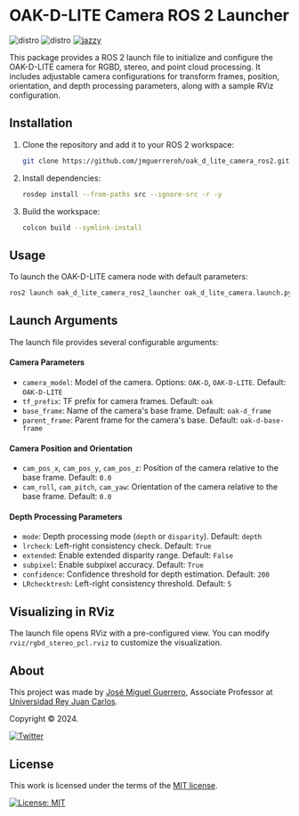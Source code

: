 # OAK-D-LITE Camera ROS 2 Launcher

![distro](https://img.shields.io/badge/Ubuntu%2024-Nobley%20Numbat-green)
![distro](https://img.shields.io/badge/ROS2-Jazzy-blue)
[![jazzy](https://github.com/jmguerreroh/oak_d_lite_camera_ros2/actions/workflows/master.yaml/badge.svg?branch=jazzy)](https://github.com/jmguerreroh/oak_d_lite_camera_ros2/actions/workflows/master.yaml)

This package provides a ROS 2 launch file to initialize and configure the OAK-D-LITE camera for RGBD, stereo, and point cloud processing. It includes adjustable camera configurations for transform frames, position, orientation, and depth processing parameters, along with a sample RViz configuration.

## Installation

1. Clone the repository and add it to your ROS 2 workspace:
    ```bash
    git clone https://github.com/jmguerreroh/oak_d_lite_camera_ros2.git
    ```

2. Install dependencies:
    ```bash
    rosdep install --from-paths src --ignore-src -r -y
    ```

3. Build the workspace:
    ```bash
    colcon build --symlink-install
    ```

## Usage

To launch the OAK-D-LITE camera node with default parameters:

```bash
ros2 launch oak_d_lite_camera_ros2_launcher oak_d_lite_camera.launch.py
```

## Launch Arguments

The launch file provides several configurable arguments:

#### Camera Parameters

- `camera_model`: Model of the camera. Options: `OAK-D`, `OAK-D-LITE`. Default: `OAK-D-LITE`
- `tf_prefix`: TF prefix for camera frames. Default: `oak`
- `base_frame`: Name of the camera's base frame. Default: `oak-d_frame`
- `parent_frame`: Parent frame for the camera's base. Default: `oak-d-base-frame`

#### Camera Position and Orientation

- `cam_pos_x`, `cam_pos_y`, `cam_pos_z`: Position of the camera relative to the base frame. Default: `0.0`
- `cam_roll`, `cam_pitch`, `cam_yaw`: Orientation of the camera relative to the base frame. Default: `0.0`

#### Depth Processing Parameters

- `mode`: Depth processing mode (`depth` or `disparity`). Default: `depth`
- `lrcheck`: Left-right consistency check. Default: `True`
- `extended`: Enable extended disparity range. Default: `False`
- `subpixel`: Enable subpixel accuracy. Default: `True`
- `confidence`: Confidence threshold for depth estimation. Default: `200`
- `LRchecktresh`: Left-right consistency threshold. Default: `5`

## Visualizing in RViz

The launch file opens RViz with a pre-configured view. You can modify `rviz/rgbd_stereo_pcl.rviz` to customize the visualization.


## About

This project was made by [José Miguel Guerrero], Associate Professor at [Universidad Rey Juan Carlos].

Copyright &copy; 2024.

[![Twitter](https://img.shields.io/badge/follow-@jm__guerrero-green.svg)](https://twitter.com/jm__guerrero)

## License

This work is licensed under the terms of the [MIT license](https://opensource.org/license/mit).

[![License: MIT](https://img.shields.io/badge/License-MIT-yellow.svg)](https://opensource.org/licenses/MIT)

[Universidad Rey Juan Carlos]: https://www.urjc.es/
[José Miguel Guerrero]: https://sites.google.com/view/jmguerrero

